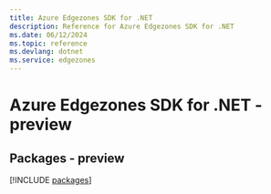 ```yaml
---
title: Azure Edgezones SDK for .NET
description: Reference for Azure Edgezones SDK for .NET
ms.date: 06/12/2024
ms.topic: reference
ms.devlang: dotnet
ms.service: edgezones
---
```

# Azure Edgezones SDK for .NET - preview
## Packages - preview
[!INCLUDE [packages](edgezones-index.md)]